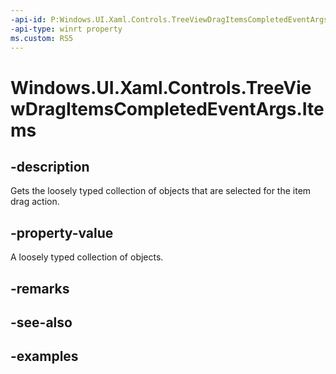 ```yaml
---
-api-id: P:Windows.UI.Xaml.Controls.TreeViewDragItemsCompletedEventArgs.Items
-api-type: winrt property
ms.custom: RS5
---
```


<!-- Property syntax.
public IVectorView<object> Items { get; }
-->

# Windows.UI.Xaml.Controls.TreeViewDragItemsCompletedEventArgs.Items

## -description

Gets the loosely typed collection of objects that are selected for the item drag action.

## -property-value

A loosely typed collection of objects.

## -remarks

## -see-also

## -examples

